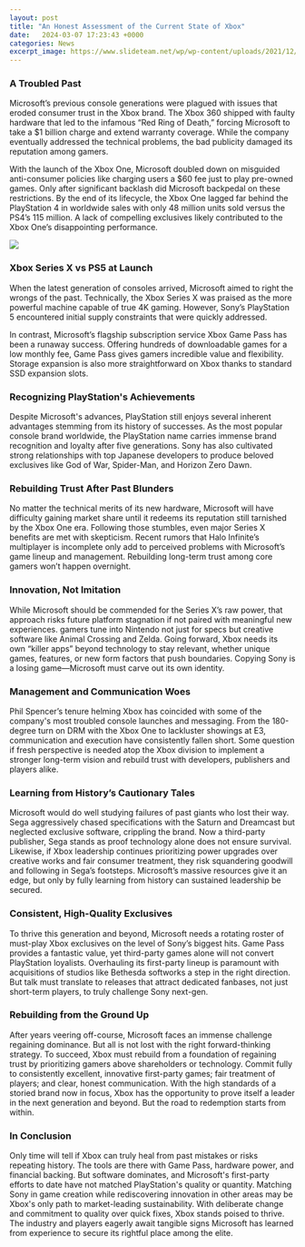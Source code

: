 ```yaml
---
layout: post
title: "An Honest Assessment of the Current State of Xbox"
date:   2024-03-07 17:23:43 +0000
categories: News
excerpt_image: https://www.slideteam.net/wp/wp-content/uploads/2021/12/steps_for_current_state_assessment_of_project_slide01-588x441.jpg
---
```

### A Troubled Past
Microsoft’s previous console generations were plagued with issues that eroded consumer trust in the Xbox brand. The Xbox 360 shipped with faulty hardware that led to the infamous “Red Ring of Death,” forcing Microsoft to take a $1 billion charge and extend warranty coverage. While the company eventually addressed the technical problems, the bad publicity damaged its reputation among gamers. 

With the launch of the Xbox One, Microsoft doubled down on misguided anti-consumer policies like charging users a $60 fee just to play pre-owned games. Only after significant backlash did Microsoft backpedal on these restrictions. By the end of its lifecycle, the Xbox One lagged far behind the PlayStation 4 in worldwide sales with only 48 million units sold versus the PS4’s 115 million. A lack of compelling exclusives likely contributed to the Xbox One’s disappointing performance.


![](https://www.slideteam.net/wp/wp-content/uploads/2021/12/steps_for_current_state_assessment_of_project_slide01-588x441.jpg)
### Xbox Series X vs PS5 at Launch
 When the latest generation of consoles arrived, Microsoft aimed to right the wrongs of the past. Technically, the Xbox Series X was praised as the more powerful machine capable of true 4K gaming. However, Sony’s PlayStation 5 encountered initial supply constraints that were quickly addressed. 

In contrast, Microsoft’s flagship subscription service Xbox Game Pass has been a runaway success. Offering hundreds of downloadable games for a low monthly fee, Game Pass gives gamers incredible value and flexibility. Storage expansion is also more straightforward on Xbox thanks to standard SSD expansion slots. 

### Recognizing PlayStation's Achievements
Despite Microsoft's advances, PlayStation still enjoys several inherent advantages stemming from its history of successes. As the most popular console brand worldwide, the PlayStation name carries immense brand recognition and loyalty after five generations. Sony has also cultivated strong relationships with top Japanese developers to produce beloved exclusives like God of War, Spider-Man, and Horizon Zero Dawn.

### Rebuilding Trust After Past Blunders
No matter the technical merits of its new hardware, Microsoft will have difficulty gaining market share until it redeems its reputation still tarnished by the Xbox One era. Following those stumbles, even major Series X benefits are met with skepticism. Recent rumors that Halo Infinite’s multiplayer is incomplete only add to perceived problems with Microsoft’s game lineup and management. Rebuilding long-term trust among core gamers won’t happen overnight.

### Innovation, Not Imitation
While Microsoft should be commended for the Series X’s raw power, that approach risks future platform stagnation if not paired with meaningful new experiences. gamers tune into Nintendo not just for specs but creative software like Animal Crossing and Zelda. Going forward, Xbox needs its own “killer apps” beyond technology to stay relevant, whether unique games, features, or new form factors that push boundaries. Copying Sony is a losing game—Microsoft must carve out its own identity.

### Management and Communication Woes
Phil Spencer’s tenure helming Xbox has coincided with some of the company's most troubled console launches and messaging. From the 180-degree turn on DRM with the Xbox One to lackluster showings at E3, communication and execution have consistently fallen short. Some question if fresh perspective is needed atop the Xbox division to implement a stronger long-term vision and rebuild trust with developers, publishers and players alike.

### Learning from History’s Cautionary Tales 
Microsoft would do well studying failures of past giants who lost their way. Sega aggressively chased specifications with the Saturn and Dreamcast but neglected exclusive software, crippling the brand. Now a third-party publisher, Sega stands as proof technology alone does not ensure survival. Likewise, if Xbox leadership continues prioritizing power upgrades over creative works and fair consumer treatment, they risk squandering goodwill and following in Sega’s footsteps. Microsoft’s massive resources give it an edge, but only by fully learning from history can sustained leadership be secured.

### Consistent, High-Quality Exclusives
To thrive this generation and beyond, Microsoft needs a rotating roster of must-play Xbox exclusives on the level of Sony’s biggest hits. Game Pass provides a fantastic value, yet third-party games alone will not convert PlayStation loyalists. Overhauling its first-party lineup is paramount with acquisitions of studios like Bethesda softworks a step in the right direction. But talk must translate to releases that attract dedicated fanbases, not just short-term players, to truly challenge Sony next-gen. 

### Rebuilding from the Ground Up
After years veering off-course, Microsoft faces an immense challenge regaining dominance. But all is not lost with the right forward-thinking strategy. To succeed, Xbox must rebuild from a foundation of regaining trust by prioritizing gamers above shareholders or technology. Commit fully to consistently excellent, innovative first-party games; fair treatment of players; and clear, honest communication. With the high standards of a storied brand now in focus, Xbox has the opportunity to prove itself a leader in the next generation and beyond. But the road to redemption starts from within.

### In Conclusion
 Only time will tell if Xbox can truly heal from past mistakes or risks repeating history. The tools are there with Game Pass, hardware power, and financial backing. But software dominates, and Microsoft's first-party efforts to date have not matched PlayStation's quality or quantity. Matching Sony in game creation while rediscovering innovation in other areas may be Xbox's only path to market-leading sustainability. With deliberate change and commitment to quality over quick fixes, Xbox stands poised to thrive. The industry and players eagerly await tangible signs Microsoft has learned from experience to secure its rightful place among the elite.